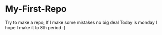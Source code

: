 # My-First-Repo
Try to make a repo, If I make some mistakes no big deal 
Today is monday I hope I make it to 8th period :(
